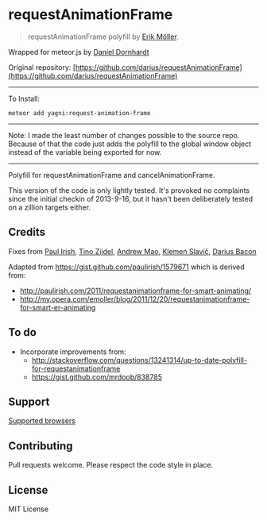 requestAnimationFrame
=====================
> requestAnimationFrame polyfill by [Erik Möller](https://twitter.com/erikjmoller).

Wrapped for meteor.js by [Daniel Dornhardt](https://github.com/DanielDornhardt)

Original repository: [https://github.com/darius/requestAnimationFrame](https://github.com/darius/requestAnimationFrame)

---

To Install:

    meteor add yagni:request-animation-frame

---

Note: I made the least number of changes possible to the source repo. Because of that the code just adds the polyfill to the global
window object instead of the variable being exported for now.

---

Polyfill for requestAnimationFrame and cancelAnimationFrame.

This version of the code is only lightly tested. It's provoked no
complaints since the initial checkin of 2013-9-16, but it hasn't been
deliberately tested on a zillion targets either.

## Credits
Fixes from [Paul Irish](https://github.com/paulirish), [Tino Zijdel](https://twitter.com/tinozijdel), [Andrew Mao](https://github.com/mizzao), [Klemen Slavič](https://github.com/KrofDrakula), [Darius Bacon](https://github.com/darius)

Adapted from https://gist.github.com/paulirish/1579671 which is derived from:
- http://paulirish.com/2011/requestanimationframe-for-smart-animating/
- http://my.opera.com/emoller/blog/2011/12/20/requestanimationframe-for-smart-er-animating

## To do
- Incorporate improvements from:
	- http://stackoverflow.com/questions/13241314/up-to-date-polyfill-for-requestanimationframe
	- https://gist.github.com/mrdoob/838785

## Support
[Supported browsers](http://caniuse.com/requestanimationframe)

## Contributing

Pull requests welcome.
Please respect the code style in place.

## License

MIT License
